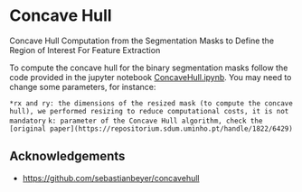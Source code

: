 # Concave Hull

Concave Hull Computation from the Segmentation Masks to Define the Region of Interest For Feature Extraction

To compute the concave hull for the binary segmentation masks follow the code provided in the jupyter notebook [ConcaveHull.ipynb](https://github.com/HemaxiN/3DVesselSegmentation/edit/main/ConcaveHull/ConcaveHull.ipynb).
You may need to change some parameters, for instance:

```*rx and ry: the dimensions of the resized mask (to compute the concave hull), we performed resizing to reduce computational costs, it is not mandatory```
```k: parameter of the Concave Hull algorithm, check the [original paper](https://repositorium.sdum.uminho.pt/handle/1822/6429)```

## Acknowledgements

* https://github.com/sebastianbeyer/concavehull
